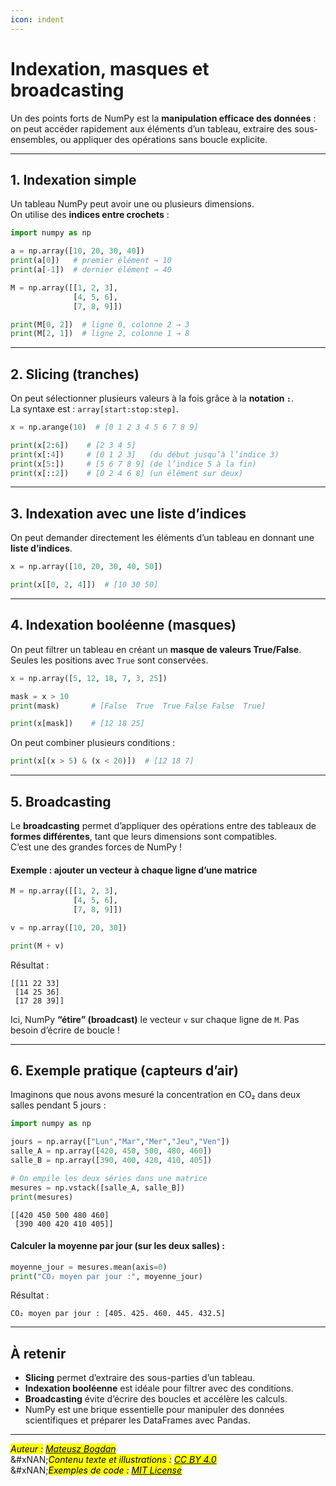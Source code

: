 ```yaml
---
icon: indent
---
```


# Indexation, masques et broadcasting

Un des points forts de NumPy est la **manipulation efficace des données** :\
on peut accéder rapidement aux éléments d’un tableau, extraire des sous-ensembles, ou appliquer des opérations sans boucle explicite.

***

## 1. Indexation simple

Un tableau NumPy peut avoir une ou plusieurs dimensions.\
On utilise des **indices entre crochets** :

```python
import numpy as np

a = np.array([10, 20, 30, 40])
print(a[0])   # premier élément → 10
print(a[-1])  # dernier élément → 40

M = np.array([[1, 2, 3],
              [4, 5, 6],
              [7, 8, 9]])

print(M[0, 2])  # ligne 0, colonne 2 → 3
print(M[2, 1])  # ligne 2, colonne 1 → 8
```

***

## 2. Slicing (tranches)

On peut sélectionner plusieurs valeurs à la fois grâce à la **notation `:`**.\
La syntaxe est : `array[start:stop:step]`.

```python
x = np.arange(10)  # [0 1 2 3 4 5 6 7 8 9]

print(x[2:6])    # [2 3 4 5]
print(x[:4])     # [0 1 2 3]   (du début jusqu’à l’indice 3)
print(x[5:])     # [5 6 7 8 9] (de l’indice 5 à la fin)
print(x[::2])    # [0 2 4 6 8] (un élément sur deux)
```

***

## 3. Indexation avec une liste d’indices

On peut demander directement les éléments d’un tableau en donnant une **liste d’indices**.

```python
x = np.array([10, 20, 30, 40, 50])

print(x[[0, 2, 4]])  # [10 30 50]
```

***

## 4. Indexation booléenne (masques)

On peut filtrer un tableau en créant un **masque de valeurs True/False**.\
Seules les positions avec `True` sont conservées.

```python
x = np.array([5, 12, 18, 7, 3, 25])

mask = x > 10
print(mask)       # [False  True  True False False  True]

print(x[mask])    # [12 18 25]
```

On peut combiner plusieurs conditions :

```python
print(x[(x > 5) & (x < 20)])  # [12 18 7]
```

***

## 5. Broadcasting

Le **broadcasting** permet d’appliquer des opérations entre des tableaux de **formes différentes**, tant que leurs dimensions sont compatibles.\
C’est une des grandes forces de NumPy !

#### Exemple : ajouter un vecteur à chaque ligne d’une matrice

```python
M = np.array([[1, 2, 3],
              [4, 5, 6],
              [7, 8, 9]])

v = np.array([10, 20, 30])

print(M + v)
```

Résultat :

```
[[11 22 33]
 [14 25 36]
 [17 28 39]]
```

Ici, NumPy **“étire” (broadcast)** le vecteur `v` sur chaque ligne de `M`. Pas besoin d’écrire de boucle !

***

## 6. Exemple pratique (capteurs d’air)

Imaginons que nous avons mesuré la concentration en CO₂ dans deux salles pendant 5 jours :

```python
import numpy as np

jours = np.array(["Lun","Mar","Mer","Jeu","Ven"])
salle_A = np.array([420, 450, 500, 480, 460])
salle_B = np.array([390, 400, 420, 410, 405])

# On empile les deux séries dans une matrice
mesures = np.vstack([salle_A, salle_B])
print(mesures)
```

```
[[420 450 500 480 460]
 [390 400 420 410 405]]
```

#### Calculer la moyenne par jour (sur les deux salles) :

```python
moyenne_jour = mesures.mean(axis=0)
print("CO₂ moyen par jour :", moyenne_jour)
```

Résultat :

```
CO₂ moyen par jour : [405. 425. 460. 445. 432.5]
```

***

## **À retenir**

* **Slicing** permet d’extraire des sous-parties d’un tableau.
* **Indexation booléenne** est idéale pour filtrer avec des conditions.
* **Broadcasting** évite d’écrire des boucles et accélère les calculs.
* NumPy est une brique essentielle pour manipuler des données scientifiques et préparer les DataFrames avec Pandas.

***

_<mark style="color:$info;">Auteur :</mark>_ [_<mark style="color:$info;">Mateusz Bogdan</mark>_](https://matbog.github.io/)\
&#xNAN;_<mark style="color:$info;">Contenu texte et illustrations :</mark>_ [_<mark style="color:$info;">CC BY 4.0</mark>_](https://creativecommons.org/licenses/by/4.0/)\
&#xNAN;_<mark style="color:$info;">Exemples de code :</mark>_ [_<mark style="color:$info;">MIT License</mark>_](https://opensource.org/licenses/MIT)

